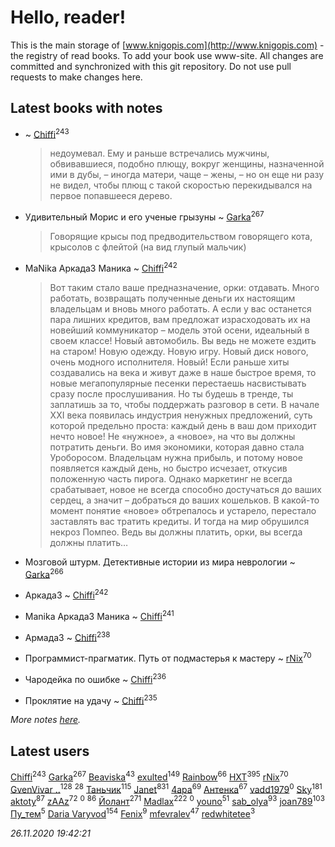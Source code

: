 # Hello, reader!
This is the main storage of [www.knigopis.com](http://www.knigopis.com) - the registry of read books.
To add your book use www-site. All changes are committed and synchronized with this git repository.
Do not use pull requests to make changes here.


## Latest books with notes
*  ~ [Chiffi](users/105/105831994080785626680-google)<sup>243</sup>
    > недоумевал. Ему и раньше встречались мужчины, обвивавшиеся, подобно плющу, вокруг женщины, назначенной ими в дубы, – иногда матери, чаще – жены, – но он еще ни разу не видел, чтобы плющ с такой скоростью перекидывался на первое попавшееся дерево.

* Удивительный Морис и его ученые грызуны ~ [Garka](users/115/115753719718250012620-google)<sup>267</sup>
    > Говорящие крысы под предводительством говорящего кота, крысолов с флейтой (на вид глупый мальчик)

* MaNika Аркада3 Маника ~ [Chiffi](users/105/105831994080785626680-google)<sup>242</sup>
    > Вот таким стало ваше предназначение, орки: отдавать. Много работать, возвращать полученные деньги их настоящим владельцам и вновь много работать. А если у вас останется пара лишних кредитов, вам предложат израсходовать их на новейший коммуникатор – модель этой осени, идеальный в своем классе! Новый автомобиль. Вы ведь не можете ездить на старом! Новую одежду. Новую игру. Новый диск нового, очень модного исполнителя. Новый! Если раньше хиты создавались на века и живут даже в наше быстрое время, то новые мегапопулярные песенки перестаешь насвистывать сразу после прослушивания. Но ты будешь в тренде, ты заплатишь за то, чтобы поддержать разговор в сети.
    > В начале XXI века появилась индустрия ненужных предложений, суть которой предельно проста: каждый день в ваш дом приходит нечто новое! Не «нужное», а «новое», на что вы должны потратить деньги. Во имя экономики, которая давно стала Уроборосом. Владельцам нужна прибыль, и потому новое появляется каждый день, но быстро исчезает, откусив положенную часть пирога. Однако маркетинг не всегда срабатывает, новое не всегда способно достучаться до ваших сердец, а значит – добраться до ваших кошельков. В какой-то момент понятие «новое» обтрепалось и устарело, перестало заставлять вас тратить кредиты.
    > И тогда на мир обрушился некроз Помпео.
    > Ведь вы должны платить, орки, вы всегда должны платить…

* Мозговой штурм. Детективные истории из мира неврологии ~ [Garka](users/115/115753719718250012620-google)<sup>266</sup>

* Аркада3 ~ [Chiffi](users/105/105831994080785626680-google)<sup>242</sup>

* Manika Аркада3 Маника ~ [Chiffi](users/105/105831994080785626680-google)<sup>241</sup>

* Армада3 ~ [Chiffi](users/105/105831994080785626680-google)<sup>238</sup>

* Программист-прагматик. Путь от подмастерья к мастеру ~ [rNix](users/227/22742452-yandex)<sup>70</sup>

* Чародейка по ошибке ~ [Chiffi](users/105/105831994080785626680-google)<sup>236</sup>

* Проклятие на удачу ~ [Chiffi](users/105/105831994080785626680-google)<sup>235</sup>


_More notes [here](latest_books_with_notes.md)._


## Latest users
[Chiffi](users/105/105831994080785626680-google)<sup>243</sup> 
[Garka](users/115/115753719718250012620-google)<sup>267</sup> 
[Beaviska](users/102/10202544960024508-facebook)<sup>43</sup> 
[exulted](users/100/100599204551896265722-google)<sup>149</sup> 
[Rainbow](users/109/109787328219839805802-google)<sup>66</sup> 
[HXT](users/100/100002563462782-facebook)<sup>395</sup> 
[rNix](users/227/22742452-yandex)<sup>70</sup> 
[GvenVivar ..](users/158/158266434925901-facebook)<sup>128</sup> 
[](users/153/1537586159620888-facebook)<sup>28</sup> 
[Таньчик](users/209/2096581563762610-facebook)<sup>115</sup> 
[Janet](users/108/108113656204404967440-google)<sup>831</sup> 
[4apa](users/117/117392596378069249667-google)<sup>69</sup> 
[Антенка](users/118/118158645037334943900-google)<sup>67</sup> 
[vadd1979](users/308/308698812-yandex)<sup>0</sup> 
[Sky](users/118/118049897850017649660-googleplus)<sup>181</sup> 
[aktoty](users/275/275766107-vkontakte)<sup>87</sup> 
[zAAz](users/202/202248233-vkontakte)<sup>72</sup> 
[](users/102/102572067671855394345-google)<sup>0</sup> 
[](users/300/300123225-vkontakte)<sup>86</sup> 
[Йолант](users/104/104690883692185089260-google)<sup>271</sup> 
[Madlax](users/158/158304782-vkontakte)<sup>222</sup> 
[](users/104/104268716766206287952-google)<sup>0</sup> 
[youno](users/302/302928912-vkontakte)<sup>51</sup> 
[sab_olya](users/139/139338401-vkontakte)<sup>93</sup> 
[joan789](users/240/2401650-vkontakte)<sup>103</sup> 
[Пу_тем](users/344/3448154788585127-facebook)<sup>5</sup> 
[Daria Varyvod](users/829/829893410524253-facebook)<sup>154</sup> 
[Fenix](users/111/111367585493471720963-google)<sup>9</sup> 
[mfevralev](users/140/140966150-vkontakte)<sup>47</sup> 
[redwhitetee](users/503/503385159-vkontakte)<sup>3</sup> 


_26.11.2020 19:42:21_
